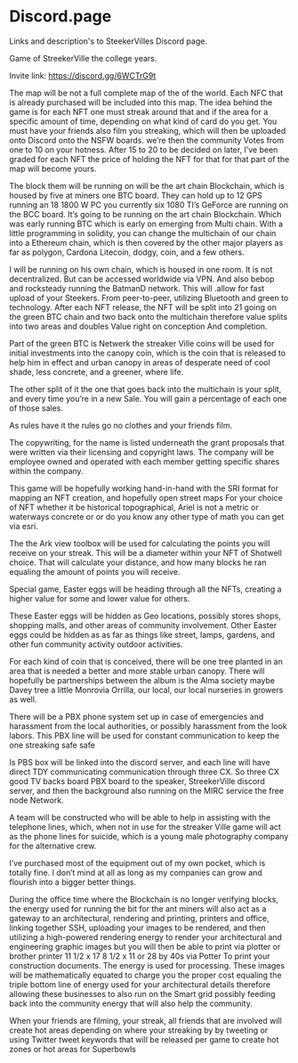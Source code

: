 # Discord.page
Links and description's to SteekerVilles Discord page.

Game of StreekerVille the college years.

Invite link: https://discord.gg/6WCTrG9t

The map will be not a full complete map of the of the world. Each NFC that is already purchased will be included into this map. The idea behind the game is for each NFT one must streak around that and if the area for a specific amount of time, depending on what kind of card do you get.  You must have your friends also film you streaking, which will then be uploaded onto Discord onto the NSFW boards.  we’re then the community Votes from one to 10 on your hotness.
After 15 to 20 to be decided on later, I’ve been graded for each NFT the price of holding the NFT for that for that part of the map will become yours.

The block them will be running on will be the art chain Blockchain, which is housed by five at miners one BTC board. They can hold up to 12 GPS running an 18 1800 W PC you currently six 1080 TI’s GeForce are running on the BCC board. It’s going to be running on the art chain Blockchain. Which was early running BTC which is early on emerging from Multi chain.  With a little programming in solidity, you can change the multichain of our chain into a Ethereum chain, which is then covered by the other major players as far as polygon, Cardona Litecoin, dodgy, coin, and a few others.

I will be running on his own chain, which is housed in one room. It is not decentralized.
But can be accessed worldwide via VPN. And also bebop and rocksteady running the BatmanD network.  This will .allow for fast upload of your Steekers.  From peer-to-peer, utilizing Bluetooth and green to technology. After each NFT release, the NFT will be split into 21 going on the green BTC chain and two back onto the multichain therefore value splits into two areas and doubles Value right on conception And completion.

Part of the green BTC is Netwerk the streaker Ville coins will be used for initial investments into the canopy coin, which is the coin that is released to help him in effect and urban canopy in areas of desperate need of cool shade, less concrete, and a greener, where life.

The other split of it the one that goes back into the multichain is your split, and every time you’re in a new Sale. You will gain a percentage of each one of those sales.

As rules have it the rules go no clothes and your friends film.

The copywriting, for the name is listed underneath the grant proposals that were written via their licensing and copyright laws. The company will be employee owned and operated with each member getting specific shares within the company.

This game will be hopefully working hand-in-hand with the SRI format for mapping an NFT creation, and hopefully open street maps For your choice of NFT whether it be historical topographical, Ariel is not a metric or waterways concrete or or do you know any other type of math you can get via esri.

The the Ark view toolbox will be used for calculating the points you will receive on your streak. This will be a diameter within your NFT of Shotwell choice. That will calculate your distance, and how many blocks he ran equaling the amount of points you will receive.

Special game, Easter eggs will be heading through all the NFTs, creating a higher value for some and lower value for others.

These Easter eggs will be hidden as Geo locations, possibly stores shops, shopping malls, and other areas of community involvement. Other Easter eggs could be hidden as as far as things like street, lamps, gardens, and other fun community activity outdoor activities.

 For each kind of coin that is conceived, there will be one tree planted in an area that is needed a better and more stable urban canopy. There will hopefully be partnerships between the album is the Alma society maybe Davey tree a little Monrovia Orrilla, our local, our local nurseries in growers as well.

There will be a PBX phone system set up in case of emergencies and harassment from the local authorities, or possibly harassment from the look labors. This PBX line will be used for constant communication to keep the one streaking safe safe

Is PBS box will be linked into the discord server, and each line will have direct TDY communicating communication through three CX.  So three CX good TV backs board PBX board to the speaker, StreekerVille discord server, and then the background also running on the MIRC service the free node Network.

A team will be constructed who will be able to help in assisting with the telephone lines, which, when not in use for the streaker Ville game will act as the phone lines for suicide, which is a young male photography company for the alternative crew.

I’ve purchased most of the equipment out of my own pocket, which is totally fine. I don’t mind at all as long as my companies can grow and flourish into a bigger better things.

During the office time where the Blockchain is no longer verifying blocks, the energy used for running the bit for the ant miners will also act as a gateway to an architectural, rendering and printing, printers and office, linking together SSH, uploading your images to be rendered, and then utilizing a high-powered rendering energy to render your architectural and engineering graphic images but you will then be able to print via plotter or brother printer 11 1/2 x 17
8 1/2 x 11 or 28 by 40s via Potter To print your construction documents. The energy is used for processing. These images will be mathematically equated to charge you the proper cost equaling the triple bottom line of energy used for your architectural details therefore allowing these businesses to also run on the Smart grid possibly feeding back into the community energy that will also help the community.

When your friends are filming, your streak, all friends that are involved will create hot areas depending on where your streaking by by tweeting or using Twitter tweet keywords that will be released per game to create hot zones or hot areas for Superbowls
